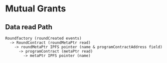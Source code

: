 # Mutual Grants

## Data read Path

```text
Roundfactory (roundCreated events)
  -> RoundContract (roundMetaPtr read)
    -> roundMetaPtr IPFS pointer (name & programContractAddress field)
      -> programContract (metaPtr read)
        -> metaPtr IPFS pointer (name)
```
